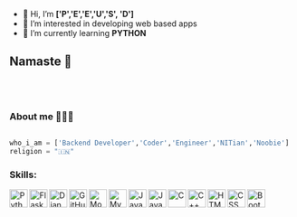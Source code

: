 - 👋 Hi, I’m **['P','E','E','U','S',  'D']**
- 👀 I’m interested in developing web based apps
- 🌱 I’m currently learning **PYTHON**

## Namaste 👋


</br>
</br>



### About me 🙋🏻‍♂️
```python

who_i_am = ['Backend Developer','Coder','Engineer','NITian','Noobie']
religion = "🇮🇳"
```


### Skills:

<img align="left" alt="Python" width="32px" src="https://cdn.jsdelivr.net/npm/simple-icons@3.2.0/icons/python.svg" />
<img align="left" alt="Flask" width="32px" src="https://cdn.jsdelivr.net/npm/simple-icons@3.2.0/icons/flask.svg" />
<img align="left" alt="Django" width="32px" src="https://cdn.jsdelivr.net/npm/simple-icons@3.2.0/icons/django.svg" />
<img align="left" alt="GitHub" width="32px" src="https://cdn.jsdelivr.net/npm/simple-icons@3.2.0/icons/github.svg" />
<img align="left" alt="MongoDB" width="32px" src="https://cdn.jsdelivr.net/npm/simple-icons@3.2.0/icons/mongodb.svg" />
<img align="left" alt="MySQL" width="32px" src="https://cdn.jsdelivr.net/npm/simple-icons@3.2.0/icons/mysql.svg" />
<img align="left" alt="JavaScript" width="32px" src="https://cdn.jsdelivr.net/npm/simple-icons@3.2.0/icons/javascript.svg" />
<img align="left" alt="Java" width="32px" src="https://cdn.jsdelivr.net/npm/simple-icons@3.2.0/icons/java.svg" />
<img align="left" alt="C" width="32px" src="https://cdn.jsdelivr.net/npm/simple-icons@3.2.0/icons/c.svg" />
<img align="left" alt="C++" width="32px" src="https://cdn.jsdelivr.net/npm/simple-icons@3.2.0/icons/cplusplus.svg" />
<img align="left" alt="HTML" width="32px" src="https://cdn.jsdelivr.net/npm/simple-icons@3.2.0/icons/html5.svg" />
<img align="left" alt="CSS" width="32px" src="https://cdn.jsdelivr.net/npm/simple-icons@3.2.0/icons/css3.svg" />
<img align="left" alt="Bootstrap" width="32px" src="https://cdn.jsdelivr.net/npm/simple-icons@3.2.0/icons/bootstrap.svg" />
</br>
</br>





